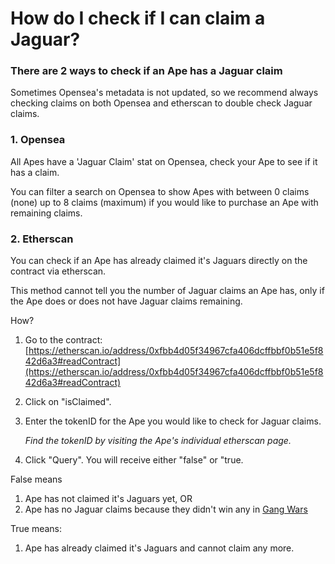 # How do I check if I can claim a Jaguar?

### There are 2 ways to check if an Ape has a Jaguar claim

Sometimes Opensea's metadata is not updated, so we recommend always checking claims on both Opensea and etherscan to double check Jaguar claims.

### 1. Opensea

All Apes have a 'Jaguar Claim' stat on Opensea, check your Ape to see if it has a claim.

You can filter a search on Opensea to show Apes with between 0 claims (none) up to 8 claims (maximum) if you would like to purchase an Ape with remaining claims.

### 2. Etherscan

You can check if an Ape has already claimed it's Jaguars directly on the contract via etherscan.&#x20;

This method cannot tell you the number of Jaguar claims an Ape has, only if the Ape does or does not have Jaguar claims remaining.

How?

1. Go to the contract: [https://etherscan.io/address/0xfbb4d05f34967cfa406dcffbbf0b51e5f842d6a3#readContract](https://etherscan.io/address/0xfbb4d05f34967cfa406dcffbbf0b51e5f842d6a3#readContract)
2. Click on "isClaimed".
3.  Enter the tokenID for the Ape you would like to check for Jaguar claims.

    _Find the tokenID by visiting the Ape's individual etherscan page._
4. Click "Query". You will receive either "false" or "true.

False means

1. Ape has not claimed it's Jaguars yet, OR
2. Ape has no Jaguar claims because they didn't win any in [Gang Wars](../play-to-earn-games/gang-wars.md)

True means:

1. Ape has already claimed it's Jaguars and cannot claim any more.
